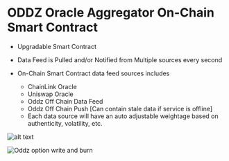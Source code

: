 # ODDZ Oracle Aggregator On-Chain Smart Contract

- Upgradable Smart Contract

- Data Feed is Pulled and/or Notified from Multiple sources every second

- On-Chain Smart Contract data feed sources includes

  - ChainLink Oracle
  - Uniswap Oracle
  - Oddz Off Chain Data Feed
  - Oddz Off Chain Push [Can contain stale data if service is offline]
  - Each data source will have an auto adjustable weightage based on authenticity, volatility, etc.

![alt text](https://user-images.githubusercontent.com/1021966/103983247-c7159c00-5139-11eb-8242-479a85115716.png?raw=true)

![Oddz option write and burn](https://user-images.githubusercontent.com/1021966/105691731-78466100-5eb2-11eb-845b-000dd94e123f.png)
